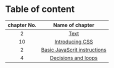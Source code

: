 # Table of content
 |chapter No. | Name of chapter|
 |:---------: |:--------------:|
 |2|[Text](https://eng-ahmad-almohammad.github.io/text/)
 |10|[Introducing CSS](https://eng-ahmad-almohammad.github.io/Introducing-css/)
 |2|[Basic JavaScrit instructions](https://eng-ahmad-almohammad.github.io/Basic-JavaScript-Instructions/)
 |4|[Decisions and loops](https://eng-ahmad-almohammad.github.io/Decisions-and-Loops/)